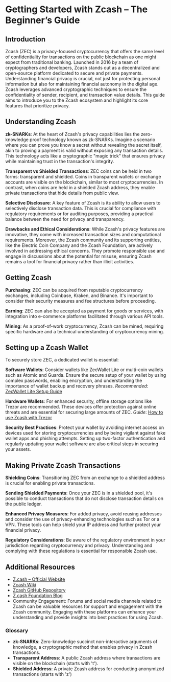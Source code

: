 # Getting Started with Zcash – The Beginner’s Guide

## Introduction
Zcash (ZEC) is a privacy-focused cryptocurrency that offers the same level of confidentiality for transactions on the public blockchain as one might expect from traditional banking. Launched in 2016 by a team of cryptographers and developers, Zcash stands out as a decentralized and open-source platform dedicated to secure and private payments. Understanding financial privacy is crucial, not just for protecting personal information but also for maintaining financial autonomy in the digital age. Zcash leverages advanced cryptographic techniques to ensure the confidentiality of sender, recipient, and transaction value details. This guide aims to introduce you to the Zcash ecosystem and highlight its core features that prioritize privacy.

## Understanding Zcash

**zk-SNARKs**: At the heart of Zcash's privacy capabilities lies the zero-knowledge proof technology known as zk-SNARKs. Imagine a scenario where you can prove you know a secret without revealing the secret itself, akin to proving a payment is valid without exposing any transaction details. This technology acts like a cryptographic "magic trick" that ensures privacy while maintaining trust in the transaction's integrity.

**Transparent vs Shielded Transactions**: ZEC coins can be held in two forms: transparent and shielded. Coins in transparent wallets or exchange accounts are visible on the blockchain, similar to most cryptocurrencies. In contrast, when coins are held in a shielded Zcash address, they enable private transactions that hide details from public view.

**Selective Disclosure**: A key feature of Zcash is its ability to allow users to selectively disclose transaction data. This is crucial for compliance with regulatory requirements or for auditing purposes, providing a practical balance between the need for privacy and transparency.

**Drawbacks and Ethical Considerations**: While Zcash's privacy features are innovative, they come with increased transaction sizes and computational requirements. Moreover, the Zcash community and its supporting entities, like the Electric Coin Company and the Zcash Foundation, are actively involved in addressing ethical concerns. They promote responsible use and engage in discussions about the potential for misuse, ensuring Zcash remains a tool for financial privacy rather than illicit activities.

## Getting Zcash

**Purchasing**: ZEC can be acquired from reputable cryptocurrency exchanges, including Coinbase, Kraken, and Binance. It's important to consider their security measures and fee structures before proceeding.

**Earning**: ZEC can also be accepted as payment for goods or services, with integration into e-commerce platforms facilitated through various API tools.

**Mining**: As a proof-of-work cryptocurrency, Zcash can be mined, requiring specific hardware and a technical understanding of cryptocurrency mining.

## Setting up a Zcash Wallet

To securely store ZEC, a dedicated wallet is essential:

**Software Wallets**: Consider wallets like ZecWallet Lite or multi-coin wallets such as Atomic and Guarda. Ensure the secure setup of your wallet by using complex passwords, enabling encryption, and understanding the importance of wallet backup and recovery phrases.
*Recommended*: [ZecWallet Lite Setup Guide](https://zecwallet.co/)

**Hardware Wallets**: For enhanced security, offline storage options like Trezor are recommended. These devices offer protection against online threats and are essential for securing large amounts of ZEC.
*Guide*: [How to use Zcash with Trezor](https://trezor.io/learn/a/zcash-zec)

**Security Best Practices**: Protect your wallet by avoiding internet access on devices used for storing cryptocurrencies and by being vigilant against fake wallet apps and phishing attempts. Setting up two-factor authentication and regularly updating your wallet software are also critical steps in securing your assets.

## Making Private Zcash Transactions

**Shielding Coins**: Transitioning ZEC from an exchange to a shielded address is crucial for enabling private transactions.

**Sending Shielded Payments**: Once your ZEC is in a shielded pool, it's possible to conduct transactions that do not disclose transaction details on the public ledger.

**Enhanced Privacy Measures**: For added privacy, avoid reusing addresses and consider the use of privacy-enhancing technologies such as Tor or a VPN. These tools can help shield your IP address and further protect your financial privacy.

**Regulatory Considerations**: Be aware of the regulatory environment in your jurisdiction regarding cryptocurrency and privacy. Understanding and complying with these regulations is essential for responsible Zcash use.

## Additional Resources

- [Z.cash – Official Website](https://z.cash/)
- [Zcash Wiki](https://zecpages.com/)
- [Zcash GitHub Repository](https://github.com/zcash)
- [Z.cash Foundation Blog](https://z.cash.foundation//blog/)
- Community Engagement: Forums and social media channels related to Zcash can be valuable resources for support and engagement with the Zcash community. Engaging with these platforms can enhance your understanding and provide insights into best practices for using Zcash.

### Glossary

- **zk-SNARKs**: Zero-knowledge succinct non-interactive arguments of knowledge, a cryptographic method that enables privacy in Zcash transactions.
- **Transparent Address**: A public Zcash address where transactions are visible on the blockchain (starts with 't').
- **Shielded Address**: A private Zcash address for conducting anonymized transactions (starts with 'z')
